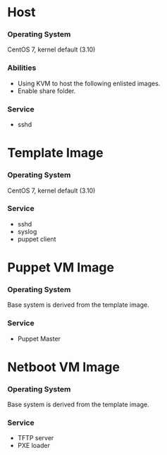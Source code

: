# Host
### Operating System
CentOS 7, kernel default (3.10)

### Abilities
* Using KVM to host the following enlisted images.
* Enable share folder.

### Service
* sshd

# Template Image
### Operating System
CentOS 7, kernel default (3.10) 

### Service
* sshd 
* syslog
* puppet client

# Puppet VM Image
### Operating System
Base system is derived from the template image.

### Service
* Puppet Master

# Netboot VM Image
### Operating System
Base system is derived from the template image.

### Service
* TFTP server
* PXE loader